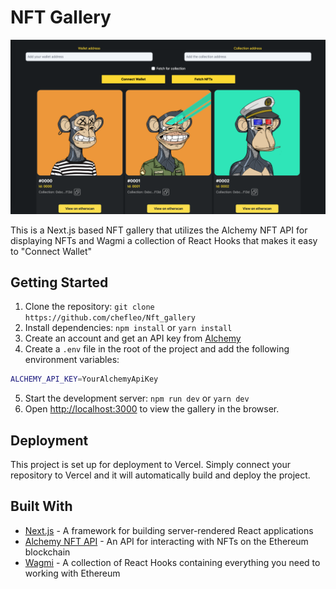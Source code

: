 # NFT Gallery

![presentation](./public/presentation.png)

This is a Next.js based NFT gallery that utilizes the Alchemy NFT API for displaying NFTs and Wagmi a collection of React Hooks that makes it easy to "Connect Wallet"

## Getting Started

1. Clone the repository: `git clone https://github.com/chefleo/Nft_gallery`
2. Install dependencies: `npm install` or `yarn install`
3. Create an account and get an API key from [Alchemy](https://alchemy.daostack.io/)
4. Create a `.env` file in the root of the project and add the following environment variables:

```bash
ALCHEMY_API_KEY=YourAlchemyApiKey
```

5. Start the development server: `npm run dev` or `yarn dev`
6. Open [http://localhost:3000](http://localhost:3000) to view the gallery in the browser.

## Deployment

This project is set up for deployment to Vercel. Simply connect your repository to Vercel and it will automatically build and deploy the project.

## Built With

- [Next.js](https://nextjs.org/) - A framework for building server-rendered React applications
- [Alchemy NFT API](https://alchemy.daostack.io/) - An API for interacting with NFTs on the Ethereum blockchain
- [Wagmi](https://wagmi.sh/) - A collection of React Hooks containing everything you need to working with Ethereum
